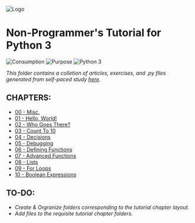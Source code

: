![Logo](https://www.python.org/static/community_logos/python-logo-master-v3-TM-flattened.png)

# Non-Programmer's Tutorial for Python 3
![Consumption](https://img.shields.io/static/v1?label=Consumption&message=Private&color=fed42a)
![Purpose](https://img.shields.io/static/v1?label=Purpose&message=Educational&color=b497d5)
![Python 3](https://img.shields.io/static/v1?label=Python3&message=3.10.6&color=9ed670)

*This folder contains a colletion of articles, exercises, and .py files generated from self-paced study [here](https://en.wikibooks.org/wiki/Non-Programmer%27s_Tutorial_for_Python_3).*

## CHAPTERS:
*  [00 - Misc.](https://github.com/rhc-iv/Python-3-Lessons/tree/main/Non-Programmer's%20Tutorial%20for%20Python%203/00%20-%20Misc.)
*  [01 - Hello, World!](https://github.com/rhc-iv/Python-3-Lessons/tree/main/Non-Programmer's%20Tutorial%20for%20Python%203/01%20-%20Hello%20World)
*  [02 - Who Goes There?](https://github.com/rhc-iv/Python-3-Lessons/tree/main/Non-Programmer's%20Tutorial%20for%20Python%203/02%20-%20Who%20Goes%20There)
*  [03 - Count To 10](https://github.com/rhc-iv/Python-3-Lessons/tree/main/Non-Programmer's%20Tutorial%20for%20Python%203/03%20-%20Count%20to%2010)
*  [04 - Decisions](https://github.com/rhc-iv/Python-3-Lessons/tree/main/Non-Programmer's%20Tutorial%20for%20Python%203/04%20-%20Decisions)
*  [05 - Debugging](https://github.com/rhc-iv/Python-3-Lessons/tree/main/Non-Programmer's%20Tutorial%20for%20Python%203/05%20-%20Debugging)
*  [06 - Defining Functions](https://github.com/rhc-iv/Python-3-Lessons/tree/main/Non-Programmer's%20Tutorial%20for%20Python%203/06%20-%20Defining%20Functions)
*  [07 - Advanced Functions](https://github.com/rhc-iv/Python-3-Lessons/tree/main/Non-Programmer's%20Tutorial%20for%20Python%203/07%20-%20Advanced%20Functions)
*  [08 - Lists](https://github.com/rhc-iv/Python-3-Lessons/tree/main/Non-Programmer's%20Tutorial%20for%20Python%203/08%20-%20Lists)
*  [09 - For Loops](https://github.com/rhc-iv/Python-3-Lessons/tree/main/Non-Programmer's%20Tutorial%20for%20Python%203/09%20-%20For%20Loops)
*  [10 - Boolean Expressions](https://github.com/rhc-iv/Python-3-Lessons/tree/main/Non-Programmer's%20Tutorial%20for%20Python%203/10%20-%20Boolean%20Expressions)

## TO-DO:
*  _Create & Orgranize folders corresponding to the tutorial chapter layout._
*  _Add files to the requisite tutorial chapter folders._
